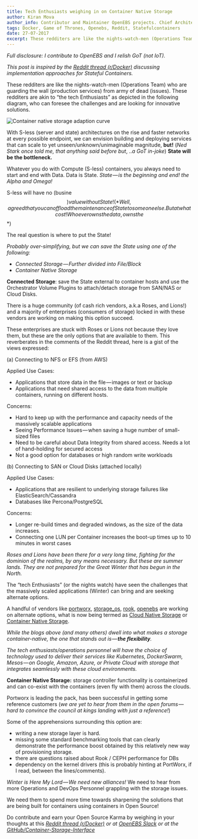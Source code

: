 ```yaml
---
title: Tech Enthusiasts weighing in on Container Native Storage
author: Kiran Mova
author_info: Contributor and Maintainer OpenEBS projects. Chief Architect MayaData. Kiran leads overall architecture & is responsible for architecting, solution design & customer adoption of OpenEBS.
tags: Docker, Game of Thrones, Openebs, Reddit, Statefulcontainers
date: 27-07-2017
excerpt: These redditers are like the nights-watch-men (Operations Team) who are guarding the wall (production services) from army of dead (issues).
---
```


*Full disclosure: I contribute to OpenEBS and I relish GoT (not IoT).*

*This post is inspired by the *[*Reddit thread (r/Docker)*](https://www.reddit.com/r/docker/comments/6l0y3v/persistent_storage_with_docker_in_production/)* discussing implementation approaches for Stateful Containers.*

These redditers are like the nights-watch-men (Operations Team) who are guarding the wall (production services) from army of dead (issues). These redditers are akin to “the tech Enthusiasts” as depicted in the following diagram, who can foresee the challenges and are looking for innovative solutions.  

![Container native storage adaption curve](https://cdn-images-1.medium.com/max/800/1*11EOWUuoRjWn8pZ1uMXidg.png)

With S-less (server and state) architectures on the rise and faster networks at every possible endpoint, we can envision building and deploying services that can scale to yet unseen/unknown/unimaginable magnitude, **but!** (*Ned Stark once told me, that anything said before but*, ..*a GoT in-joke*) **State will be the bottleneck.**

Whatever you do with Compute (S-less) containers, you always need to start and end with Data. Data is State. *State — is the beginning and end! the Alpha and Omega!*

S-less will have no (busine$$) value without State! (*Well, agreed that you can offload the maintenance of State to someone else. But at what cost! Whoever owns the data, owns the $$*)

The real question is where to put the State!

*Probably over-simplifying, but we can save the State using one of the following:*

- *Connected Storage — Further divided into File/Block*
- *Container Native Storage*

**Connected Storage**: save the State external to container hosts and use the Orchestrator Volume Plugins to attach/detach storage from SAN/NAS or Cloud Disks.

There is a huge community (of cash rich vendors, a.k.a Roses, and Lions!) and a majority of enterprises (consumers of storage) locked in with these vendors are working on making this option succeed.

These enterprises are stuck with Roses or Lions not because they love them, but these are the only options that are available to them. This reverberates in the comments of the Reddit thread, here is a gist of the views expressed:

(a) Connecting to NFS or EFS (from AWS)

Applied Use Cases:

- Applications that store data in the file — images or text or backup
- Applications that need shared access to the data from multiple containers, running on different hosts.

Concerns:

- Hard to keep up with the performance and capacity needs of the massively scalable applications
- Seeing Performance Issues — when saving a huge number of small-sized files
- Need to be careful about Data Integrity from shared access. Needs a lot of hand-holding for secured access
- Not a good option for databases or high random write workloads

(b) Connecting to SAN or Cloud Disks (attached locally)

Applied Use Cases:

- Applications that are resilient to underlying storage failures like ElasticSearch/Cassandra
- Databases like Percona/PostgreSQL

Concerns:

- Longer re-build times and degraded windows, as the size of the data increases.
- Connecting one LUN per Container increases the boot-up times up to 10 minutes in worst cases

*Roses and Lions have been there for a very long time, fighting for the dominion of the realms, by any means necessary. But these are summer lands. They are not prepared for the Great Winter that has begun in the North.*

The “tech Enthusiasts” (or the nights watch) have seen the challenges that the massively scaled applications (Winter) can bring and are seeking alternate options.

A handful of vendors like [portworx](https://t.co/Aawo9fr4Dz), [storage_os](https://storageos.com/), [rook](https://rook.io/), [openebs](https://www.openebs.io/) are working on alternate options, what is now being termed as [Cloud Native Storage](https://blog.openebs.io/cloud-native-storage-vs-marketers-doing-cloud-washing-c936089c2b58) or [Container Native Storage](https://storageos.com/storageos-vision-cloud-native-storage-todays-modern/).

*While the blogs above (and many others) dwell into what makes a storage container-native, the one that stands out is — ***the flexibility***.*

*The tech enthusiasts/operations personnel will have the choice of technology used to deliver their services like Kubernetes, DockerSwarm, Mesos — on Google, Amazon, Azure, or Private Cloud with storage that integrates seamlessly with these cloud environments.*

**Container Native Storage:** storage controller functionality is containerized and can co-exist with the containers (even fly with them) across the clouds.

Portworx is leading the pack, has been successful in getting some reference customers (*we are yet to hear from them in the open forums — hard to convince the council at kings landing with just a reference!*)

Some of the apprehensions surrounding this option are:

- writing a new storage layer is hard.
- missing some standard benchmarking tools that can clearly demonstrate the performance boost obtained by this relatively new way of provisioning storage.
- there are questions raised about Rook / CEPH performance for DBs
- dependency on the kernel drivers (this is probably hinting at PortWorx, if I read, between the lines/comments).

*Winter is Here My Lord — We need new alliances!* We need to hear from more Operations and DevOps Personnel grappling with the storage issues.

We need them to spend more time towards sharpening the solutions that are being built for containers using containers in Open Source!

Do contribute and earn your Open Source Karma by weighing in your thoughts at this *[Reddit thread (r/Docker)](https://www.reddit.com/r/docker/comments/6l0y3v/persistent_storage_with_docker_in_production/) or at [OpenEBS Slack](http://slack.openebs.io/) or at the [GitHub/Container-Storage-Interface](https://github.com/container-storage-interface/spec)*
